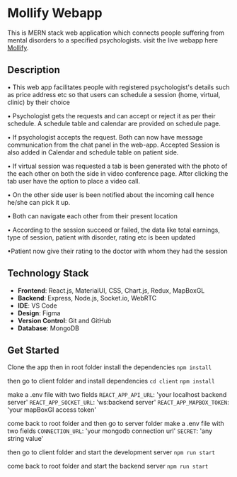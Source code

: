 # Mollify Webapp

This is MERN stack web application which connects people suffering from mental disorders to a specified psychologists. visit the live webapp here [Mollify](https://mollify-webapp.herokuapp.com/).

## Description

• This web app facilitates people with registered psychologist's details such as price address etc so that users can schedule a session (home, virtual, clinic) by their choice

• Psychologist gets the requests and can accept or reject it as per their schedule. A schedule table and calendar are provided on schedule page.

• If psychologist accepts the request. Both can now have message communication from the chat panel in the web-app. Accepted Session is also added in Calendar and schedule table on patient side.

• If virtual session was requested a tab is been generated with the photo of the each other on both the side in video conference page. After clicking the tab user have the option to place a video call.

• On the other side user is been notified about the incoming call hence he/she can pick it up.

• Both can navigate each other from their present location

• According to the session succeed or failed, the data like total earnings, type of session, patient with disorder, rating etc is been updated

•Patient now give their rating to the doctor with whom they had the session

## Technology Stack

- **Frontend**: React.js, MaterialUI, CSS, Chart.js, Redux, MapBoxGL
- **Backend**: Express, Node.js, Socket.io, WebRTC
- **IDE**: VS Code
- **Design**: Figma
- **Version Control**: Git and GitHub
- **Database**: MongoDB

## Get Started

Clone the app then in root folder install the dependencies
`npm install`

then go to client folder and install dependencies
`cd client`
`npm install`

make a .env file with two fields
`REACT_APP_API_URL`: 'your localhost backend server'
`REACT_APP_SOCKET_URL`: 'ws:backend server'
`REACT_APP_MAPBOX_TOKEN`: 'your mapBoxGl access token'


come back to root folder and then go to server folder make a .env file with two fields
`CONNECTION_URL`: 'your mongodb connection url'
`SECRET`: 'any string value'

then go to client folder and start the development server
`npm run start`

come back to root folder and start the backend server
`npm run start`
